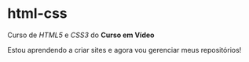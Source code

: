 # html-css
 Curso de *HTML5* e *CSS3* do **Curso em Vídeo**

Estou aprendendo a criar sites e agora vou gerenciar meus repositórios!
